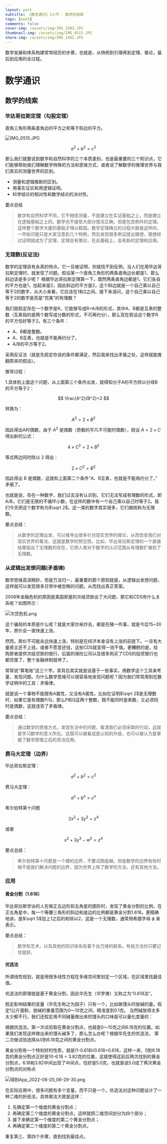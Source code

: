 ```yaml
---
layout: post
subtitle: 《数学通识》1小节： 数学的线索
tags: [math]
comments: false
cover-img: /assets/img/IMG_1993.JPG
thumbnail-img: /assets/img/IMG_0515.JPG
share-img: /assets/img/IMG_1482.JPG
---
```


数学发展和体系构建常常经历的步骤，也就是，从特例到引理再到定理、推论，最后到应用的全过程。

# 数学通识

## 数学的线索

###  毕达哥拉斯定理（勾股定理）
直角三角形两条直角边的平方之和等于斜边的平方。

![IMG_0515.JPG](/assets/img/IMG_0515.JPG)

$$
a^2 + b^2 = c^2
$$

那么我们就要说到数学和自然科学的三个本质差别，也是最重要的三个知识点，它们能够帮助我们理解数学特殊的方法和思维方式，或者说了解数学的推理世界与我们真实的测量世界的区别。

- 测量和逻辑推断的区别。
- 用事实证实和用逻辑证明。
- 科学结论的相对性和数学结论的决对性。

要点总结
> 数学和自然科学不同，它不相信测量，不是建立在实证基础之上，而是建立在逻辑基础之上的。数学也不接受大部分情况正确，但是包含例外的定理。这样整个数学大厦的基础才得以稳固。数学定理确立的过程大致是这样的，一开始可能只是大家注意到几个特例，然后发现很多例证提出猜想，猜想经过证明就成为了定理，定理会有推论，在此基础上，会有新的定理和应用。


### 无理数(反证法)
数学的定理具有永真的特点，它一旦被证明，你就找不到反例。当人们在用毕达哥拉斯定理时，就发现了问题。假设某一个直角三角形的两条直角边长都是1，那么斜边该是多少呢？
根据毕达哥拉斯定理算一下，既然两条直角边都是1，它们各自的平方也是1，加起来是2，因此斜边的平方是2，这个斜边就是一个自己乘以自己等于2的数字，从大小来看，它应该在1和2之间。接下来请问，这个自己乘以自己等于2的数字是否是“完美”的有理数？

我们就假定存在一个数字是R，它能够写成R=A/B的形式，其中A、B都是互素的整数（互素指的是两个数写成分数的形式，不可再约分），那么现在假设这个数字R的平方恰好等于2。有三个条件：
- A、B都是整数。
- A、B互素，也就是不能再约分了。
- A/B的平方等于2。

采用反证法（就是先假定你说的条件都满足，然后我来找出矛盾之处，这样就能推翻原来的假设）。

推导过程：

1.具体到上面这个问题，从上面第三个条件出发，就得知分子A的平方除以分母B的平方等于2：

$$
\frac{A^2}{B^2}=2
$$

转换为：

$$
A^2=2 \times B^2
$$

因此得出A时偶数，由于 $A^2$ 是偶数（奇数的平凡不可能时偶数），假设 $A=2\times C$ 得出新的公式：

$$
4\times C^2 = 2 \times B^2
$$

等式两边同时除以 2 得出：

$$
2\times C^2 = B^2
$$

因此得出 B 是偶数，这就和上面第二个条件“A、B互素，也就是不能再约分了。” 矛盾了。

也就是说，存在一种数字，我们过去没有认识到，它们无法写成有理数的形式，即A/B，它们是无限的不循环小数，在这样的数中有一个自己乘以自己时等于2。我们今天把这个数字称为$\sqrt 2$。这一类的数字其实很多，它们被统称为无理数。

要点总结：
> 从数学的定理出发，可以推导出很多针对现实世界的推论，从而改变我们对现实世界的看法，这就是数学的预见性。比如，毕达哥拉斯定理的一个直接结果指出了无理数的存在，它把人类对于数字的认识范围从有理数扩展到了无理数。

### 从逻辑出发想问题(矛盾律)
数学思维高深精妙，但是万法归一，最重要的那个原则就是，从逻辑出发想问题，这样就可以发现很多日常中被忽略的问题，从而找出真正答案。

2008年金融危机的原因是美国房屋的次级贷款出了大问题，那它和CDS有什么关系呢？如图所示：

![次贷危机.png](/assets/img/次贷危机.png)

这个骗局的本质是什么呢？就是大家炒来炒去，都是在赌一件事，就是今后15~30年，房价会一直快速上涨。

然而，房价不可能永远快速上涨，特别是在经济本身没有上涨的前提下。一旦有大量房主还不上钱，或者不愿意还钱，这些CDS就变得一钱不值。更糟糕的是，给购房者提供次级贷款的银行，后面的保险公司以及很多购买了CDS的投资银行也都完蛋了，整个金融体制就垮了。

常常说“算笔账”这三个字。其背后其实就是说基于一些事实，用数学这个工具来考量，发现问题。为什么数学思维可以很容易地发现问题呢？因为我们常常用到在数学证明中的工具：矛盾律。

就是说一个事物不能既有A属性，又没有A属性。比如在证明$\sqrt 2$是无理数时，如果它是有理数P/Q，那么P和Q这两个整数，既不能同时是素数，又必须同时是偶数，这就违背了矛盾律。

要点总结：
> 通过数学的思维方式，发现生活中的问题，看清我们必须采取的行动，这就是学习数学的意义所在。这既可以被看成是认知的升级，也可以被认为是掌握了数学原理之后的灵活应用。


### 费马大定理（边界）

毕达哥拉斯定理：

$$
a^2 + b^2 = c^2
$$

费马大定理：

$$
a^n+b^n=c^n
$$

希尔伯特第十问题

$$
2x^2+3y^3=z^4
$$

或者

$$
x^2+3y^3-w^5=z^4
$$

要点总结：
> 希尔伯特第十问题是一个硬的边界，不要试图逾越。但是数学的边界有些时候不是我们解决问题的边界，因为世界上除了数学的方法，还有其他方法。

### 应用
#### 黄金分割（1.618）

毕达哥拉斯学派的人在做正五边形和五角星的图形时，发现了黄金分割的比例。在正五角星中，每一个等腰三角形的斜边和底边的比例都是黄金分割1.618。更精确地讲，是$\sqrt 5$加上1之后的和除以2，这是一个无理数，通常用希腊字母 $\phi$ 来表示。

要点总结：
> 数学和艺术，以及其他的知识体系有着千丝万缕的联系。有些方法你只要记住就好。

#### 优选法
所谓线性规划，就是用很多线性方程在多维空间里划定一个区域，在区域里找最佳值。

优选法的原理就是基于黄金分割，因此华先生（华罗庚）又称之为“0.618法”。

假定影响结果的变量（华先生称之为因子）只有一个，比如做馒头时放碱的量。假定1公斤面粉，放碱的重量范围为0～10克之间，精准度到0.1克。
当然碱放得太多太少都不行。我们还假定用不同碱量做出来的馒头的口味是可以量化度量的：

根据优选法，第一次试验取在黄金分割点，也就是0～10克之间6.18克的位置。如果我们发现这样做出来的馒头碱多了，那么怎么办呢？根据华先生的优选法，
第二次做试验选择从0到6.18克之间的黄金分割点。

黄金分割有一个特别好的性质，就是(1-0.618)/0.618=0.618，这样一来，0到6.18克的黄金分割点正好是10-6.18 = 3.82克的位置，这就使得这前后两次找到的黄金分割点，6.18和3.82中间出现了中间点，恰好是5.0克，也就是说5.0成了两次黄金分割点的对称点

![得到App_2022-06-20_06-29-30.png](/assets/img/得到App_2022-06-20_06-29-30.png)

在实际应用中，很多问题有多个变量，而不只是一个。优选法对这种问题设计了一种二维的折纸法，具体做法大致是这样：

1. 先确定第一个维度的黄金分割点；
2. 再确定第二个维度的黄金分割点，这样就把二维空间划分为四个部分；
3. 接下来确定第一个维度的第二个黄金分割点；
4. 再确定第二个维度的第二个黄金分割点。

重复第三、第四个步骤，直到找到最佳点。

